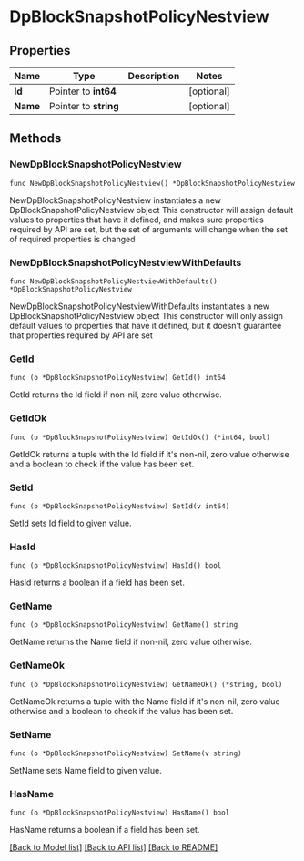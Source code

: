 # DpBlockSnapshotPolicyNestview

## Properties

Name | Type | Description | Notes
------------ | ------------- | ------------- | -------------
**Id** | Pointer to **int64** |  | [optional] 
**Name** | Pointer to **string** |  | [optional] 

## Methods

### NewDpBlockSnapshotPolicyNestview

`func NewDpBlockSnapshotPolicyNestview() *DpBlockSnapshotPolicyNestview`

NewDpBlockSnapshotPolicyNestview instantiates a new DpBlockSnapshotPolicyNestview object
This constructor will assign default values to properties that have it defined,
and makes sure properties required by API are set, but the set of arguments
will change when the set of required properties is changed

### NewDpBlockSnapshotPolicyNestviewWithDefaults

`func NewDpBlockSnapshotPolicyNestviewWithDefaults() *DpBlockSnapshotPolicyNestview`

NewDpBlockSnapshotPolicyNestviewWithDefaults instantiates a new DpBlockSnapshotPolicyNestview object
This constructor will only assign default values to properties that have it defined,
but it doesn't guarantee that properties required by API are set

### GetId

`func (o *DpBlockSnapshotPolicyNestview) GetId() int64`

GetId returns the Id field if non-nil, zero value otherwise.

### GetIdOk

`func (o *DpBlockSnapshotPolicyNestview) GetIdOk() (*int64, bool)`

GetIdOk returns a tuple with the Id field if it's non-nil, zero value otherwise
and a boolean to check if the value has been set.

### SetId

`func (o *DpBlockSnapshotPolicyNestview) SetId(v int64)`

SetId sets Id field to given value.

### HasId

`func (o *DpBlockSnapshotPolicyNestview) HasId() bool`

HasId returns a boolean if a field has been set.

### GetName

`func (o *DpBlockSnapshotPolicyNestview) GetName() string`

GetName returns the Name field if non-nil, zero value otherwise.

### GetNameOk

`func (o *DpBlockSnapshotPolicyNestview) GetNameOk() (*string, bool)`

GetNameOk returns a tuple with the Name field if it's non-nil, zero value otherwise
and a boolean to check if the value has been set.

### SetName

`func (o *DpBlockSnapshotPolicyNestview) SetName(v string)`

SetName sets Name field to given value.

### HasName

`func (o *DpBlockSnapshotPolicyNestview) HasName() bool`

HasName returns a boolean if a field has been set.


[[Back to Model list]](../README.md#documentation-for-models) [[Back to API list]](../README.md#documentation-for-api-endpoints) [[Back to README]](../README.md)


